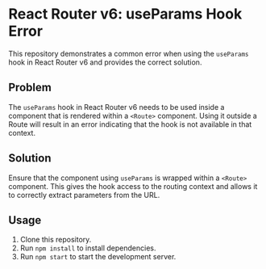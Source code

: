 # React Router v6: useParams Hook Error

This repository demonstrates a common error when using the `useParams` hook in React Router v6 and provides the correct solution.

## Problem

The `useParams` hook in React Router v6 needs to be used inside a component that is rendered within a `<Route>` component.  Using it outside a Route will result in an error indicating that the hook is not available in that context.

## Solution

Ensure that the component using `useParams` is wrapped within a `<Route>` component. This gives the hook access to the routing context and allows it to correctly extract parameters from the URL.

## Usage

1. Clone this repository.
2. Run `npm install` to install dependencies.
3. Run `npm start` to start the development server.
